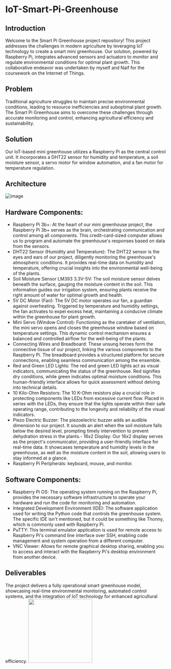 # IoT-Smart-Pi-Greenhouse

## Introduction
Welcome to the Smart Pi Greenhouse project repository! This project addresses the challenges in modern agriculture by leveraging IoT technology to create a smart mini greenhouse. Our solution, powered by Raspberry Pi, integrates advanced sensors and actuators to monitor and regulate environmental conditions for optimal plant growth. This collaborative endeavor was undertaken by myself and Naif for the coursework on the Internet of Things.

## Problem
Traditional agriculture struggles to maintain precise environmental conditions, leading to resource inefficiencies and suboptimal plant growth. The Smart Pi Greenhouse aims to overcome these challenges through accurate monitoring and control, enhancing agricultural efficiency and sustainability.

## Solution
Our IoT-based mini greenhouse utilizes a Raspberry Pi as the central control unit. It incorporates a DHT22 sensor for humidity and temperature, a soil moisture sensor, a servo motor for window automation, and a fan motor for temperature regulation.

## Architecture
![image](https://github.com/Sin-Aman/IoT-Smart-Pi-Greenhouse/assets/108439592/1c501d11-68ad-4a6d-9073-5dcf61b24502)

## Hardware Components:
-	Raspberry Pi 3b+: At the heart of our mini greenhouse project, the Raspberry Pi 3b+ serves as the brain, orchestrating communication and control among all components. This credit-card-sized computer allows us to program and automate the greenhouse's responses based on data from the sensors.
-	DHT22 Sensor (Humidity and Temperature): The DHT22 sensor is the eyes and ears of our project, diligently monitoring the greenhouse's atmospheric conditions. It provides real-time data on humidity and temperature, offering crucial insights into the environmental well-being of the plants.
-	Soil Moisture Sensor LM393 3.3V-5V: The soil moisture sensor delves beneath the surface, gauging the moisture content in the soil. This information guides our irrigation system, ensuring plants receive the right amount of water for optimal growth and health.
-	5V DC Motor (Fan): The 5V DC motor operates our fan, a guardian against overheating. Triggered by temperature and humidity settings, the fan activates to expel excess heat, maintaining a conducive climate within the greenhouse for plant growth.
-	 Mini Servo (Window Control): Functioning as the caretaker of ventilation, the mini servo opens and closes the greenhouse window based on temperature settings. This dynamic control mechanism ensures a balanced and controlled airflow for the well-being of the plants.
-	Connecting Wires and Breadboard: These unsung heroes form the connective tissue of our project, linking the various components to the Raspberry Pi. The breadboard provides a structured platform for secure connections, enabling seamless communication among the ensemble.
-	Red and Green LED Lights: The red and green LED lights act as visual indicators, communicating the status of the greenhouse. Red signifies dry conditions, while green indicates optimal moisture conditions. This human-friendly interface allows for quick assessment without delving into technical details.
-	10 Kilo-Ohm Resistors: The 10  K-Ohm resistors play a crucial role in protecting components like LEDs from excessive current flow. Placed in series with the LEDs, they ensure that the lights operate within their safe operating range, contributing to the longevity and reliability of the visual indicators.
-	Piezo Electric Buzzer: The piezoelectric buzzer adds an audible dimension to our project. It sounds an alert when the soil moisture falls below the desired level, prompting timely intervention to prevent dehydration stress in the plants.-	16x2 Display: Our 16x2 display serves as the project's communicator, providing a user-friendly interface for real-time data. It showcases temperature and humidity levels in the greenhouse, as well as the moisture content in the soil, allowing users to stay informed at a glance.
-	Raspberry Pi Peripherals: keyboard, mouse, and monitor. 

## Software Components:
- Raspberry Pi OS: The operating system running on the Raspberry Pi, provides the necessary software infrastructure to operate your hardware and run the code for monitoring and automation.
-	Integrated Development Environment (IDE): The software application used for writing the Python code that controls the greenhouse system. The specific IDE isn't mentioned, but it could be something like Thonny, which is commonly used with Raspberry Pi.
-	PuTTY: This terminal emulator application is used for remote access to Raspberry Pi's command line interface over SSH, enabling code management and system operation from a different computer.
-	VNC Viewer: Allows for remote graphical desktop sharing, enabling you to access and interact with the Raspberry Pi's desktop environment from another device.

## Deliverables
The project delivers a fully operational smart greenhouse model, showcasing real-time environmental monitoring, automated control systems, and the integration of IoT technology for enhanced agricultural efficiency.
<img src="[IMG_6747](https://github.com/Sin-Aman/IoT-Smart-Pi-Greenhouse/assets/108439592/74e0176f-dce1-4940-82e3-c94d794253be)" width="200" height="200"/>


